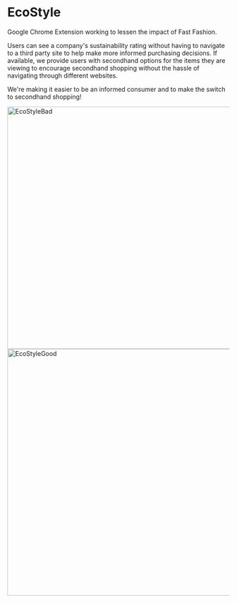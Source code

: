 # EcoStyle

Google Chrome Extension working to lessen the impact of Fast Fashion.

Users can see a company's sustainability rating without having to navigate to a third party site to help make more informed purchasing decisions. If available, we provide users with secondhand options for the items they are viewing to encourage secondhand shopping without the hassle of navigating through different websites. 

We're making it easier to be an informed consumer and to make the switch to secondhand shopping!

<img width="549" alt="EcoStyleBad" src="https://user-images.githubusercontent.com/31393598/162595187-3784113d-7da0-4f97-a1d8-4cb893458f9b.PNG">

<img width="559" alt="EcoStyleGood" src="https://user-images.githubusercontent.com/31393598/162595189-26c35507-8206-4086-bf15-5ae33938090e.PNG">

